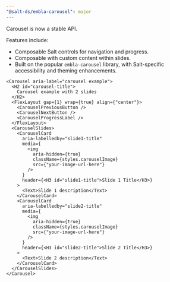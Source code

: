 ```yaml
---
"@salt-ds/embla-carousel": major
---
```


Carousel is now a stable API.

Features include:

- Composable Salt controls for navigation and progress.
- Composable with custom content within slides.
- Built on the popular `embla-carousel` library, with Salt-specific accessibility and theming enhancements.

```
<Carousel aria-label="carousel example">
  <H2 id="carousel-title">
    Carousel example with 2 slides
  </H2>
  <FlexLayout gap={1} wrap={true} align={"center"}>
    <CarouselPreviousButton />
    <CarouselNextButton />
    <CarouselProgressLabel />
  </FlexLayout>
  <CarouselSlides>
    <CarouselCard
      aria-labelledby="slide1-title"
      media={
        <img
          aria-hidden={true}
          className={styles.carouselImage}
          src={"your-image-url-here"}
        />
      }
      header={<H3 id="slide1-title">Slide 1 Title</H3>}
    >
      <Text>Slide 1 description</Text>
    </CarouselCard>
    <CarouselCard
      aria-labelledby="slide2-title"
      media={
        <img
          aria-hidden={true}
          className={styles.carouselImage}
          src={"your-image-url-here"}
        />
      }
      header={<H3 id="slide2-title">Slide 2 Title</H3>}
    >
      <Text>Slide 2 description</Text>
    </CarouselCard>
  </CarouselSlides>
</Carousel>
```
